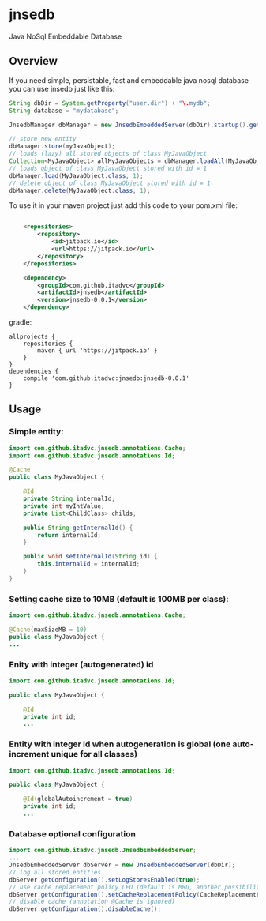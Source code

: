 # jnsedb
Java NoSql Embeddable Database

## Overview

If you need simple, persistable, fast and embeddable java nosql database you can use jnsedb just like this:
```java
String dbDir = System.getProperty("user.dir") + "\.mydb";
String database = "mydatabase";

JnsedbManager dbManager = new JnsedbEmbeddedServer(dbDir).startup().getManager(database);

// store new entity
dbManager.store(myJavaObject);
// loads (lazy) all stored objects of class MyJavaObject
Collection<MyJavaObject> allMyJavaObjects = dbManager.loadAll(MyJavaObject.class);
// loads object of class MyJavaObject stored with id = 1
dbManager.load(MyJavaObject.class, 1);
// delete object of class MyJavaObject stored with id = 1
dbManager.delete(MyJavaObject.class, 1);
```

To use it in your maven project just add this code to your pom.xml file: 
```xml

	<repositories>
		<repository>
		    <id>jitpack.io</id>
		    <url>https://jitpack.io</url>
		</repository>
	</repositories>

	<dependency>
	    <groupId>com.github.itadvc</groupId>
	    <artifactId>jnsedb</artifactId>
	    <version>jnsedb-0.0.1</version>
	</dependency>

```
gradle:
```	
allprojects {
	repositories {
		maven { url 'https://jitpack.io' }
	}
}
dependencies {
	compile 'com.github.itadvc:jnsedb:jnsedb-0.0.1'
}
```

## Usage

### Simple entity:

```java
import com.github.itadvc.jnsedb.annotations.Cache;
import com.github.itadvc.jnsedb.annotations.Id;

@Cache
public class MyJavaObject {

	@Id
	private String internalId;
	private int myIntValue;
	private List<ChildClass> childs;

	public String getInternalId() {
		return internalId;
	}

	public void setInternalId(String id) {
		this.internalId = internalId;
	}
}
```

### Setting cache size to 10MB (default is 100MB per class):

```java
import com.github.itadvc.jnsedb.annotations.Cache;

@Cache(maxSizeMB = 10)
public class MyJavaObject {
...
```

### Enity with integer (autogenerated) id

```java
import com.github.itadvc.jnsedb.annotations.Id;

public class MyJavaObject {

	@Id
	private int id;
	...
```

### Entity with integer id when autogeneration is global (one auto-increment unique for all classes)

```java
import com.github.itadvc.jnsedb.annotations.Id;

public class MyJavaObject {

	@Id(globalAutoincrement = true)
	private int id;
	...
```

### Database optional configuration

```java
import com.github.itadvc.jnsedb.JnsedbEmbeddedServer;
...
JnsedbEmbeddedServer dbServer = new JnsedbEmbeddedServer(dbDir);
// log all stored entities
dbServer.getConfiguration().setLogStoresEnabled(true);
// use cache replacement policy LFU (default is MRU, another possibility is LRU)
dbServer.getConfiguration().setCacheReplacementPolicy(CacheReplacementPolicy.LeastFrequentlyUsed);
// disable cache (annotation @Cache is ignored)
dbServer.getConfiguration().disableCache();
```